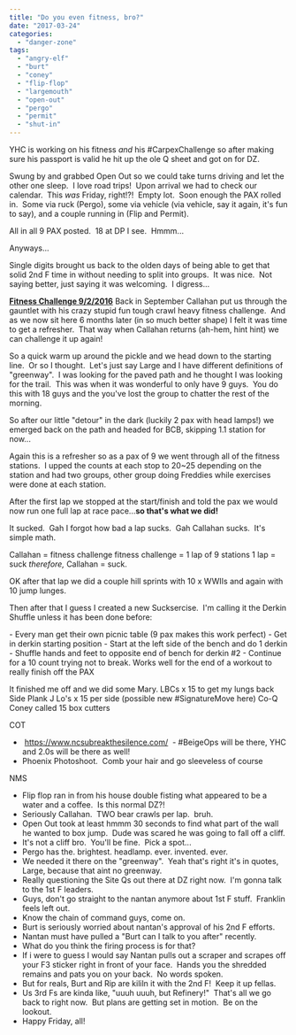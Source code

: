 ```yaml
---
title: "Do you even fitness, bro?"
date: "2017-03-24"
categories: 
  - "danger-zone"
tags: 
  - "angry-elf"
  - "burt"
  - "coney"
  - "flip-flop"
  - "largemouth"
  - "open-out"
  - "pergo"
  - "permit"
  - "shut-in"
---
```


YHC is working on his fitness _and_ his #CarpexChallenge so after making sure his passport is valid he hit up the ole Q sheet and got on for DZ.

Swung by and grabbed Open Out so we could take turns driving and let the other one sleep.  I love road trips!  Upon arrival we had to check our calendar.  This _was_ Friday, right!?!  Empty lot.  Soon enough the PAX rolled in.  Some via ruck (Pergo), some via vehicle (via vehicle, say it again, it's fun to say), and a couple running in (Flip and Permit).

All in all 9 PAX posted.  18 at DP I see.  Hmmm...

Anyways...

Single digits brought us back to the olden days of being able to get that solid 2nd F time in without needing to split into groups.  It was nice.  Not saying better, just saying it was welcoming.  I digress...

**[Fitness Challenge 9/2/2016](http://f3nation.com/2016/09/12/inaugural-danger-zone-fitness-test/)** Back in September Callahan put us through the gauntlet with his crazy stupid fun tough crawl heavy fitness challenge.  And as we now sit here 6 months later (in so much better shape) I felt it was time to get a refresher.  That way when Callahan returns (ah-hem, hint hint) we can challenge it up again!

So a quick warm up around the pickle and we head down to the starting line.  Or so I thought.  Let's just say Large and I have different definitions of "greenway".  I was looking for the paved path and he thought I was looking for the trail.  This was when it was wonderful to only have 9 guys.  You do this with 18 guys and the you've lost the group to chatter the rest of the morning.

So after our little "detour" in the dark (luckily 2 pax with head lamps!) we emerged back on the path and headed for BCB, skipping 1.1 station for now...

Again this is a refresher so as a pax of 9 we went through all of the fitness stations.  I upped the counts at each stop to 20~25 depending on the station and had two groups, other group doing Freddies while exercises were done at each station.

After the first lap we stopped at the start/finish and told the pax we would now run one full lap at race pace...**so that's what we did!**

It sucked.  Gah I forgot how bad a lap sucks.  Gah Callahan sucks.  It's simple math.

Callahan = fitness challenge fitness challenge = 1 lap of 9 stations 1 lap = suck _therefore,_ Callahan = suck.

OK after that lap we did a couple hill sprints with 10 x WWIIs and again with 10 jump lunges.

Then after that I guess I created a new Sucksercise.  I'm calling it the Derkin Shuffle unless it has been done before:

\- Every man get their own picnic table (9 pax makes this work perfect) - Get in derkin starting position - Start at the left side of the bench and do 1 derkin - Shuffle hands and feet to opposite end of bench for derkin #2 - Continue for a 10 count trying not to break. Works well for the end of a workout to really finish off the PAX

It finished me off and we did some Mary. LBCs x 15 to get my lungs back Side Plank J Lo's x 15 per side (possible new #SignatureMove here) Co-Q Coney called 15 box cutters

COT

-  https://www.ncsubreakthesilence.com/  - #BeigeOps will be there, YHC and 2.0s will be there as well!
- Phoenix Photoshoot.  Comb your hair and go sleeveless of course

NMS

- Flip flop ran in from his house double fisting what appeared to be a water and a coffee.  Is this normal DZ?!
- Seriously Callahan.  TWO bear crawls per lap.  bruh.
- Open Out took at least hmmm 30 seconds to find what part of the wall he wanted to box jump.  Dude was scared he was going to fall off a cliff.
- It's not a cliff bro.  You'll be fine.  Pick a spot...
- Pergo has the. brightest. headlamp. ever. invented. ever.
- We needed it there on the "greenway".  Yeah that's right it's in quotes, Large, because that aint no greenway.
- Really questioning the Site Qs out there at DZ right now.  I'm gonna talk to the 1st F leaders.
- Guys, don't go straight to the nantan anymore about 1st F stuff.  Franklin feels left out.
- Know the chain of command guys, come on.
- Burt is seriously worried about nantan's approval of his 2nd F efforts.
- Nantan must have pulled a "Burt can I talk to you after" recently.
- What do you think the firing process is for that?
- If i were to guess I would say Nantan pulls out a scraper and scrapes off your F3 sticker right in front of your face.  Hands you the shredded remains and pats you on your back.  No words spoken.
- But for reals, Burt and Rip are kililn it with the 2nd F!  Keep it up fellas.
- Us 3rd Fs are kinda like, "uuuh uuuh, but Refinery!"  That's all we go back to right now.  But plans are getting set in motion.  Be on the lookout.
- Happy Friday, all!

